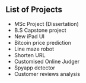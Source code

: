 ## List of Projects

- MSc Project (Dissertation)
- B.S Capstone project
- New iPad UI
- Bitcoin price prediction
- Line maze robot
- Shorten URL
- Customised Online Judger
- Spyapp detector
- Customer reviews analysis
